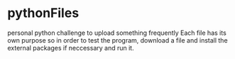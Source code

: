 # pythonFiles
personal python challenge to upload something frequently
Each file has its own purpose so in order to test the program, download a file and install the external packages if neccessary  and run it.
